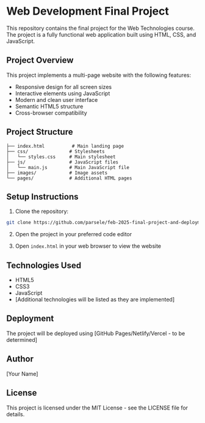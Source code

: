 # Web Development Final Project

This repository contains the final project for the Web Technologies course. The project is a fully functional web application built using HTML, CSS, and JavaScript.

## Project Overview

This project implements a multi-page website with the following features:
- Responsive design for all screen sizes
- Interactive elements using JavaScript
- Modern and clean user interface
- Semantic HTML5 structure
- Cross-browser compatibility

## Project Structure

```
├── index.html          # Main landing page
├── css/               # Stylesheets
│   └── styles.css     # Main stylesheet
├── js/                # JavaScript files
│   └── main.js        # Main JavaScript file
├── images/            # Image assets
└── pages/             # Additional HTML pages
```

## Setup Instructions

1. Clone the repository:
```bash
git clone https://github.com/parsele/feb-2025-final-project-and-deployment-parsele.git
```

2. Open the project in your preferred code editor

3. Open `index.html` in your web browser to view the website

## Technologies Used

- HTML5
- CSS3
- JavaScript
- [Additional technologies will be listed as they are implemented]

## Deployment

The project will be deployed using [GitHub Pages/Netlify/Vercel - to be determined]

## Author

[Your Name]

## License

This project is licensed under the MIT License - see the LICENSE file for details.
